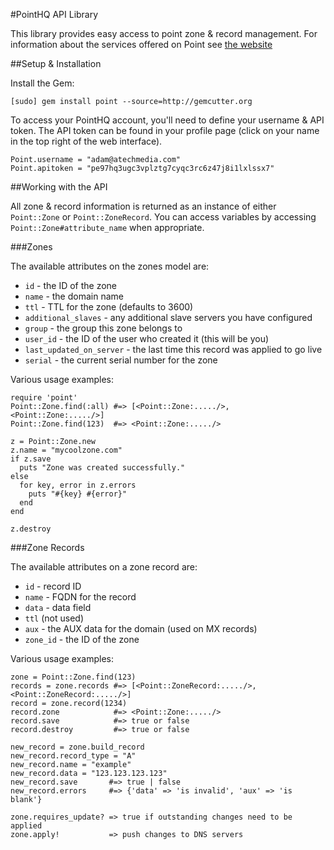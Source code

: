 #PointHQ API Library

This library provides easy access to point zone & record management. For information about the 
services offered on Point see [the website](http://pointhq.com)

##Setup & Installation

Install the Gem:

    [sudo] gem install point --source=http://gemcutter.org

To access your PointHQ account, you'll need to define your username & API token. The API token
can be found in your profile page (click on your name in the top right of the web interface).

    Point.username = "adam@atechmedia.com"
    Point.apitoken = "pe97hq3ugc3vplztg7cyqc3rc6z47j8i1lxlssx7"
    
##Working with the API

All zone & record information is returned as an instance of either `Point::Zone` or `Point::ZoneRecord`. 
You can access variables by accessing `Point::Zone#attribute_name` when appropriate.

###Zones

The available attributes on the zones model are:

* `id` - the ID of the zone
* `name` - the domain name
* `ttl` - TTL for the zone (defaults to 3600)
* `additional_slaves` - any additional slave servers you have configured
* `group` - the group this zone belongs to
* `user_id` - the ID of the user who created it (this will be you)
* `last_updated_on_server` - the last time this record was applied to go live
* `serial` - the current serial number for the zone

Various usage examples:
  
    require 'point'
    Point::Zone.find(:all) #=> [<Point::Zone:...../>, <Point::Zone:...../>]
    Point::Zone.find(123)  #=> <Point::Zone:...../>
    
    z = Point::Zone.new
    z.name = "mycoolzone.com"
    if z.save
      puts "Zone was created successfully."
    else
      for key, error in z.errors
        puts "#{key} #{error}"
      end
    end

    z.destroy
    
###Zone Records

The available attributes on a zone record are:

* `id` - record ID
* `name` - FQDN for the record
* `data` - data field
* `ttl` (not used)
* `aux` - the AUX data for the domain (used on MX records)
* `zone_id` - the ID of the zone

Various usage examples:

    zone = Point::Zone.find(123)
    records = zone.records #=> [<Point::ZoneRecord:...../>, <Point::ZoneRecord:...../>]
    record = zone.record(1234)
    record.zone            #=> <Point::Zone:...../>
    record.save            #=> true or false
    record.destroy         #=> true or false

    new_record = zone.build_record
    new_record.record_type = "A"
    new_record.name = "example"
    new_record.data = "123.123.123.123"
    new_record.save       #=> true | false
    new_record.errors     #=> {'data' => 'is invalid', 'aux' => 'is blank'}

    zone.requires_update? => true if outstanding changes need to be applied
    zone.apply!           => push changes to DNS servers
